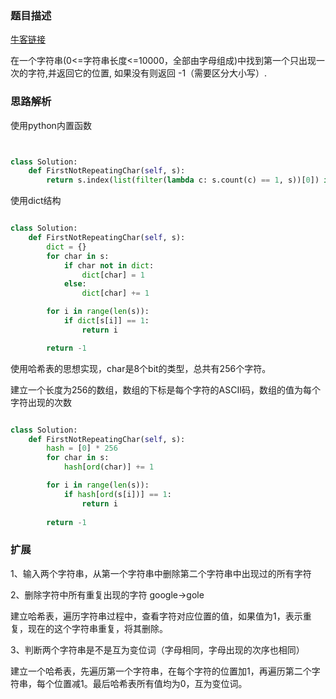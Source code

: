 ### 题目描述

[牛客链接](https://www.nowcoder.com/practice/1c82e8cf713b4bbeb2a5b31cf5b0417c?tpId=13&tqId=11187&tPage=2&rp=2&ru=/ta/coding-interviews&qru=/ta/coding-interviews/question-ranking)

在一个字符串(0<=字符串长度<=10000，全部由字母组成)中找到第一个只出现一次的字符,并返回它的位置, 如果没有则返回 -1（需要区分大小写）.

### 思路解析

使用python内置函数
```python


class Solution:
    def FirstNotRepeatingChar(self, s):
        return s.index(list(filter(lambda c: s.count(c) == 1, s))[0]) if s else -1


```
使用dict结构
```python

class Solution:
    def FirstNotRepeatingChar(self, s):
        dict = {}
        for char in s:
            if char not in dict:
                dict[char] = 1
            else:
                dict[char] += 1

        for i in range(len(s)):
            if dict[s[i]] == 1:
                return i

        return -1

````

使用哈希表的思想实现，char是8个bit的类型，总共有256个字符。

建立一个长度为256的数组，数组的下标是每个字符的ASCII码，数组的值为每个字符出现的次数

```python

class Solution:
    def FirstNotRepeatingChar(self, s):
        hash = [0] * 256
        for char in s:
            hash[ord(char)] += 1

        for i in range(len(s)):
            if hash[ord(s[i])] == 1:
                return i
            
        return -1

```



### 扩展

1、输入两个字符串，从第一个字符串中删除第二个字符串中出现过的所有字符

2、删除字符中所有重复出现的字符   google->gole

建立哈希表，遍历字符串过程中，查看字符对应位置的值，如果值为1，表示重复，现在的这个字符串重复，将其删除。

3、判断两个字符串是不是互为变位词（字母相同，字母出现的次序也相同）

建立一个哈希表，先遍历第一个字符串，在每个字符的位置加1，再遍历第二个字符串，每个位置减1。最后哈希表所有值均为0，互为变位词。
